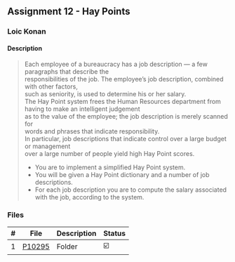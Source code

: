 ## Assignment 12 - Hay Points

### Loic Konan

#### Description

> Each employee of a bureaucracy has a job description — a few paragraphs that describe the<br>
> responsibilities of the job. The employee’s job description, combined with other factors,<br>
> such as seniority, is used to determine his or her salary.<br>
> The Hay Point system frees the Human Resources department from having to make an intelligent judgement<br>
> as to the value of the employee; the job description is merely scanned for<br>
> words and phrases that indicate responsibility.<br>
> In particular, job descriptions that indicate control over a large budget or management<br>
> over a large number of people yield high Hay Point scores.<br>
>
> - You are to implement a simplified Hay Point system.
> - You will be given a Hay Point dictionary and a number of job descriptions.
> - For each job description you are to compute the salary associated with the job, according to the system.

### Files

|   #   | File     | Description | Status                  |
| :---: | -------- | ----------- | ----------------------- |
|   1   | [P10295](./P10295) | Folder      | :ballot_box_with_check: |
